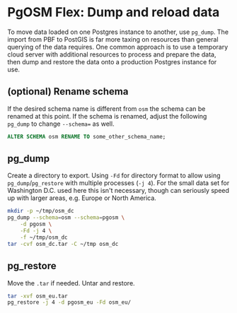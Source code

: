 # PgOSM Flex: Dump and reload data


To move data loaded on one Postgres instance to another, use `pg_dump`.
The import from PBF to PostGIS is far more taxing on resources than general
querying of the data requires.  One common approach is to use a temporary cloud
server with additional resources to process and prepare the data, then dump
and restore the data onto a production Postgres instance for use.

## (optional) Rename schema 

If the desired schema name is different from `osm` the schema can be renamed
at this point.  If the schema is renamed, adjust the following `pg_dump`
to change `--schema=` as well.


```sql
ALTER SCHEMA osm RENAME TO some_other_schema_name;
```


## pg_dump

Create a directory to export.  Using `-Fd` for directory format to allow using
`pg_dump`/`pg_restore` with multiple processes (`-j 4`).  For the small data set for
Washington D.C. used here this isn't necessary, though can seriously speed up with larger areas, e.g. Europe or North America.

```bash
mkdir -p ~/tmp/osm_dc
pg_dump --schema=osm --schema=pgosm \
    -d pgosm \
    -Fd -j 4 \
    -f ~/tmp/osm_dc
tar -cvf osm_dc.tar -C ~/tmp osm_dc
```

## pg_restore

Move the `.tar` if needed.  Untar and restore.


```bash
tar -xvf osm_eu.tar
pg_restore -j 4 -d pgosm_eu -Fd osm_eu/
```

